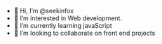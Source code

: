 - 👋 Hi, I’m @seekinfox
- 👀 I’m interested in Web development. 
- 🌱 I’m currently learning javaScript
- 💞️ I’m looking to collaborate on front end projects

<!---
seekinfox/seekinfox is a ✨ special ✨ repository because its `README.md` (this file) appears on your GitHub profile.
You can click the Preview link to take a look at your changes.
--->

